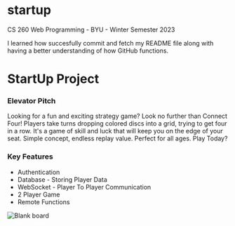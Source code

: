 # startup
CS 260 Web Programming - BYU - Winter Semester 2023

I learned how succesfully commit and fetch my README file along with having a better understanding of how GitHub functions.

# StartUp Project

### Elevator Pitch

Looking for a fun and exciting strategy game? Look no further than Connect Four! Players take turns dropping colored discs into a grid, trying to get four in a row. It's a game of skill and luck that will keep you on the edge of your seat. Simple concept, endless replay value. Perfect for all ages. Play Today?

### Key Features
- Authentication
- Database - Storing Player Data
- WebSocket - Player To Player Communication
- 2 Player Game
- Remote Functions

![Blank board](https://user-images.githubusercontent.com/92393117/214962293-6e4d30bb-eb37-44bf-bec4-8c65d780f549.png)

